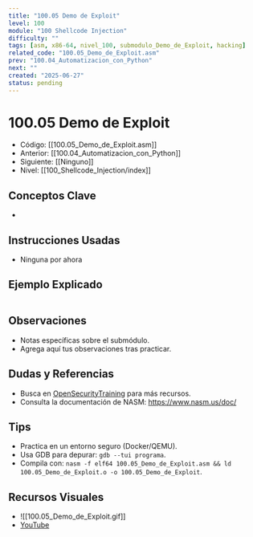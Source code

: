 ```yaml
---
title: "100.05 Demo de Exploit"
level: 100
module: "100 Shellcode Injection"
difficulty: ""
tags: [asm, x86-64, nivel_100, submodulo_Demo_de_Exploit, hacking]
related_code: "100.05_Demo_de_Exploit.asm"
prev: "100.04_Automatizacion_con_Python"
next: ""
created: "2025-06-27"
status: pending
---
```


# 100.05 Demo de Exploit

- Código: [[100.05_Demo_de_Exploit.asm]]  
- Anterior: [[100.04_Automatizacion_con_Python]]  
- Siguiente: [[Ninguno]]  
- Nivel: [[100_Shellcode_Injection/index]]  

## Conceptos Clave
- 

## Instrucciones Usadas
- Ninguna por ahora

## Ejemplo Explicado
```asm

```

## Observaciones
- Notas específicas sobre el submódulo.
- Agrega aquí tus observaciones tras practicar.

## Dudas y Referencias
- Busca en [OpenSecurityTraining](https://opensecuritytraining.info/) para más recursos.
- Consulta la documentación de NASM: https://www.nasm.us/doc/

## Tips
- Practica en un entorno seguro (Docker/QEMU).
- Usa GDB para depurar: `gdb --tui programa`.
- Compila con: `nasm -f elf64 100.05_Demo_de_Exploit.asm && ld 100.05_Demo_de_Exploit.o -o 100.05_Demo_de_Exploit`.

## Recursos Visuales
- ![[100.05_Demo_de_Exploit.gif]]  
- [YouTube](https://youtube.com/placeholder)
